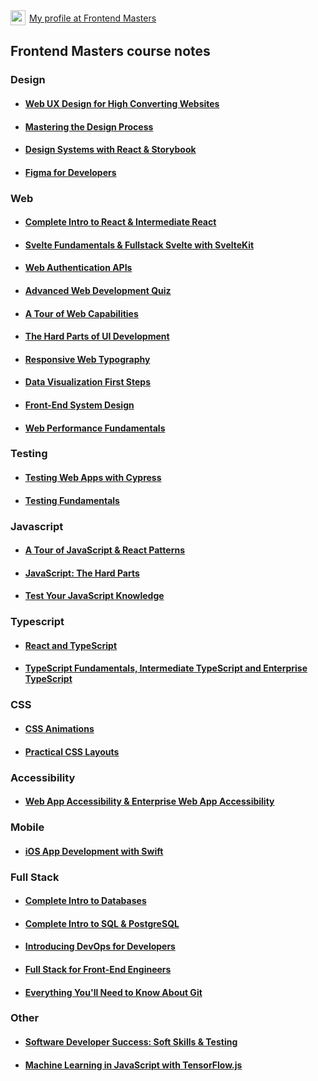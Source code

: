 <div style="display: flex; gap: 0.375rem; align-items: center">
    <img src="https://frontendmasters.com/static-assets/core/m-transparent.webp" width="24" />
    <a href="https://frontendmasters.com/u/villivald/">My profile at Frontend Masters</a>
</div>

## Frontend Masters course notes

### Design

- #### [Web UX Design for High Converting Websites](https://github.com/villivald/frontendmasters/tree/main/Web_UX_Design)
- #### [Mastering the Design Process](https://github.com/villivald/frontendmasters/tree/main/Design_Process)
- #### [Design Systems with React & Storybook](https://github.com/villivald/frontendmasters/tree/main/DesignSystems_Storybook)
- #### [Figma for Developers](https://github.com/villivald/frontendmasters/tree/main/Figma)

### Web

- #### [Complete Intro to React & Intermediate React](https://github.com/villivald/frontendmasters/tree/main/React)
- #### [Svelte Fundamentals & Fullstack Svelte with SvelteKit](https://github.com/villivald/frontendmasters/tree/main/Svelte)
- #### [Web Authentication APIs](https://github.com/villivald/frontendmasters/tree/main/Web_Authentication)
- #### [Advanced Web Development Quiz](https://github.com/villivald/frontendmasters/tree/main/WebDev_Quiz)
- #### [A Tour of Web Capabilities](https://github.com/villivald/frontendmasters/tree/main/Web_APIs)
- #### [The Hard Parts of UI Development](https://github.com/villivald/frontendmasters/tree/main/UI_The_Hard_Parts)
- #### [Responsive Web Typography](https://github.com/villivald/frontendmasters/tree/main/Typography)
- #### [Data Visualization First Steps](https://github.com/villivald/frontendmasters/tree/main/Data_Visualization)
- #### [Front-End System Design ](https://github.com/villivald/frontendmasters/tree/main/Frontend_System_Design)
- #### [Web Performance Fundamentals](https://github.com/villivald/frontendmasters/tree/main/Web_Performance)

### Testing

- #### [Testing Web Apps with Cypress](https://github.com/villivald/frontendmasters/tree/main/Testing_With_Cypress)
- #### [Testing Fundamentals](https://github.com/villivald/frontendmasters/tree/main/Testing_Fundamentals)

### Javascript

- #### [A Tour of JavaScript & React Patterns](https://github.com/villivald/frontendmasters/tree/main/JavaScript_%26_React_Patterns)
- #### [JavaScript: The Hard Parts](https://github.com/villivald/frontendmasters/tree/main/JS_The_Hard_Parts)
- #### [Test Your JavaScript Knowledge](https://github.com/villivald/frontendmasters/tree/main/JS_Quiz)

### Typescript

- #### [React and TypeScript](https://github.com/villivald/frontendmasters/tree/main/React_With_TypeScript)
- #### [TypeScript Fundamentals, Intermediate TypeScript and Enterprise TypeScript](https://github.com/villivald/frontendmasters/tree/main/Typescript)

### CSS

- #### [CSS Animations](https://github.com/villivald/frontendmasters/tree/main/CSS_Animations)
- #### [Practical CSS Layouts](https://github.com/villivald/frontendmasters/tree/main/CSS_Layouts)

### Accessibility

- #### [Web App Accessibility & Enterprise Web App Accessibility](https://github.com/villivald/frontendmasters/tree/main/Accessibility)

### Mobile

- #### [iOS App Development with Swift](https://github.com/villivald/frontendmasters/tree/main/Swift)

### Full Stack

- #### [Complete Intro to Databases](https://github.com/villivald/frontendmasters/tree/main/Databases)
- #### [Complete Intro to SQL & PostgreSQL](https://github.com/villivald/frontendmasters/tree/main/SQL_PostgreSQL)
- #### [Introducing DevOps for Developers](https://github.com/villivald/frontendmasters/tree/main/DevOps)
- #### [Full Stack for Front-End Engineers](https://github.com/villivald/frontendmasters/tree/main/Full_Stack)
- #### [Everything You'll Need to Know About Git](https://github.com/villivald/frontendmasters/tree/main/Git)

### Other

- #### [Software Developer Success: Soft Skills & Testing](https://github.com/villivald/frontendmasters/tree/main/Soft_Skills)
- #### [Machine Learning in JavaScript with TensorFlow.js](https://github.com/villivald/frontendmasters/tree/main/Tensorflow)
